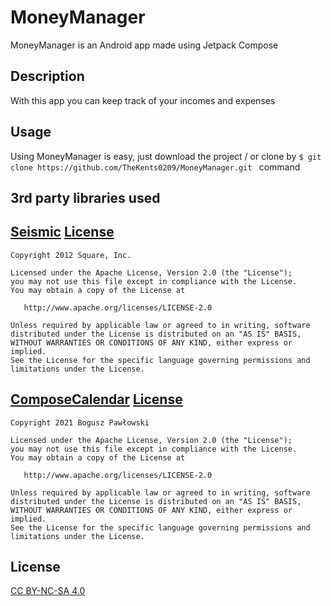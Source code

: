 # MoneyManager

MoneyManager is an Android app made using Jetpack Compose

## Description

With this app you can keep track of your incomes and expenses

## Usage

Using MoneyManager is easy, just download the project / or clone by ```$ git clone https://github.com/TheKents0209/MoneyManager.git ``` command


## 3rd party libraries used
[Seismic](https://github.com/square/seismic)
[License](https://github.com/square/seismic#license)
-------
    Copyright 2012 Square, Inc.

    Licensed under the Apache License, Version 2.0 (the "License");
    you may not use this file except in compliance with the License.
    You may obtain a copy of the License at

       http://www.apache.org/licenses/LICENSE-2.0

    Unless required by applicable law or agreed to in writing, software
    distributed under the License is distributed on an "AS IS" BASIS,
    WITHOUT WARRANTIES OR CONDITIONS OF ANY KIND, either express or implied.
    See the License for the specific language governing permissions and
    limitations under the License.

[ComposeCalendar](https://github.com/boguszpawlowski/ComposeCalendar)
[License](https://github.com/boguszpawlowski/ComposeCalendar#license)
-------
    Copyright 2021 Bogusz Pawłowski

    Licensed under the Apache License, Version 2.0 (the "License");
    you may not use this file except in compliance with the License.
    You may obtain a copy of the License at

       http://www.apache.org/licenses/LICENSE-2.0

    Unless required by applicable law or agreed to in writing, software
    distributed under the License is distributed on an "AS IS" BASIS,
    WITHOUT WARRANTIES OR CONDITIONS OF ANY KIND, either express or implied.
    See the License for the specific language governing permissions and
    limitations under the License.


## License
[CC BY-NC-SA 4.0](https://creativecommons.org/licenses/by-nc-sa/4.0/)
